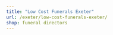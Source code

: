 ```yaml
---
title: "Low Cost Funerals Exeter"
url: /exeter/low-cost-funerals-exeter/
shop: funeral directors
---
```

